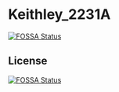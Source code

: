 # Keithley_2231A
[![FOSSA Status](https://app.fossa.io/api/projects/git%2Bgithub.com%2Ftektronixofficial%2FKeithley_2231A_Examples.svg?type=shield)](https://app.fossa.io/projects/git%2Bgithub.com%2Ftektronixofficial%2FKeithley_2231A_Examples?ref=badge_shield)



## License
[![FOSSA Status](https://app.fossa.io/api/projects/git%2Bgithub.com%2Ftektronixofficial%2FKeithley_2231A_Examples.svg?type=large)](https://app.fossa.io/projects/git%2Bgithub.com%2Ftektronixofficial%2FKeithley_2231A_Examples?ref=badge_large)